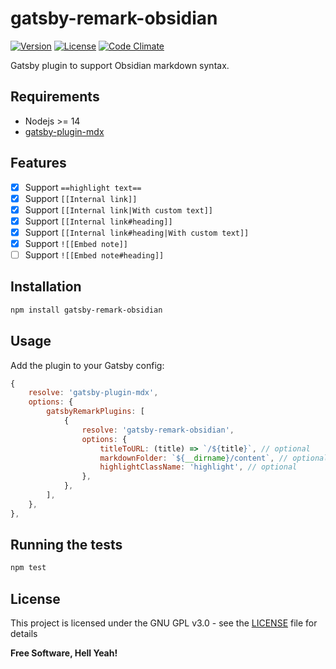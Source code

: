 # gatsby-remark-obsidian

[![Version](https://img.shields.io/github/v/tag/johackim/gatsby-remark-obsidian.svg?colorA=181C31&colorB=212839&label=version&sort=semver&style=flat-square)](https://github.com/johackim/gatsby-remark-obsidian/releases)
[![License](https://img.shields.io/badge/license-GPL%20v3%2B-yellow.svg?style=flat-square&colorA=181C31&colorB=212839)](https://raw.githubusercontent.com/johackim/gatsby-remark-obsidian/master/LICENSE)
[![Code Climate](https://img.shields.io/codeclimate/maintainability/johackim/gatsby-remark-obsidian.svg?style=flat-square&colorA=181C31&colorB=212839)](https://codeclimate.com/github/johackim/gatsby-remark-obsidian)

Gatsby plugin to support Obsidian markdown syntax.

## Requirements

- Nodejs >= 14
- [gatsby-plugin-mdx](https://www.gatsbyjs.com/plugins/gatsby-plugin-mdx/)

## Features

- [x] Support `==highlight text==`
- [x] Support `[[Internal link]]`
- [x] Support `[[Internal link|With custom text]]`
- [x] Support `[[Internal link#heading]]`
- [x] Support `[[Internal link#heading|With custom text]]`
- [x] Support `![[Embed note]]`
- [ ] Support `![[Embed note#heading]]`

## Installation

```bash
npm install gatsby-remark-obsidian
```

## Usage

Add the plugin to your Gatsby config:

```js
{
    resolve: 'gatsby-plugin-mdx',
    options: {
        gatsbyRemarkPlugins: [
            {
                resolve: 'gatsby-remark-obsidian',
                options: {
                    titleToURL: (title) => `/${title}`, // optional
                    markdownFolder: `${__dirname}/content`, // optional
                    highlightClassName: 'highlight', // optional
                },
            },
        ],
    },
},
```

## Running the tests

```bash
npm test
```

## License

This project is licensed under the GNU GPL v3.0 - see the [LICENSE](https://raw.githubusercontent.com/johackim/gatsby-remark-obsidian/master/LICENSE) file for details

**Free Software, Hell Yeah!**
